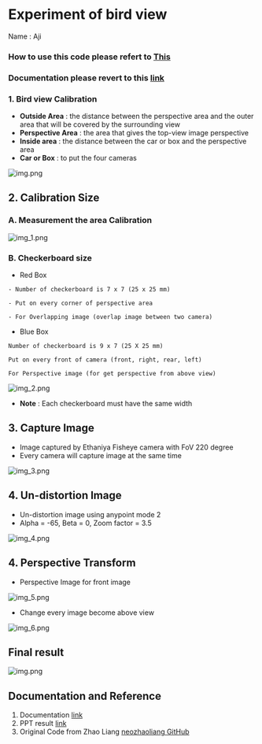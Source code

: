 # Experiment of bird view 
Name : Aji
### How to use this code please refert to [This](How_to_Use_this_code.md)
### Documentation please revert to this [link](https://mcut-my.sharepoint.com/:f:/g/personal/m07158031_o365_mcut_edu_tw/Enu7QLAPY15OkFzQuGQrBV4BK8BqS_Oq_2D-eVQ3WeZxSA?e=BCHNAt)

### 1. Bird view Calibration
- **Outside Area** : the distance between the perspective area and the outer area that will be covered by the surrounding view​​
- **Perspective Area** : the area that gives the top-view image perspective
- **Inside area** : the distance between the car or box and the perspective area 
- **Car or Box** : to put the four cameras

![img.png](doc/second/img.png)

## 2. Calibration Size
### A. Measurement the area Calibration

![img_1.png](asset/img_1.png)

### B. Checkerboard size 
- Red Box
```
- Number of checkerboard is 7 x 7 (25 x 25 mm)

- Put on every corner of perspective area

- For Overlapping image (overlap image between two camera)
```
  - Blue Box
```
Number of checkerboard is 9 x 7 (25 X 25 mm)

Put on every front of camera (front, right, rear, left)

For Perspective image (for get perspective from above view)
```
![img_2.png](asset/img_2.png)

- **Note** : Each checkerboard must have the same width

## 3. Capture Image
- Image captured by Ethaniya Fisheye camera with FoV 220 degree
- Every camera will capture image at the same time

![img_3.png](asset/img_3.png)

## 4. Un-distortion Image
- Un-distortion image using anypoint mode 2
- Alpha = -65, Beta = 0, Zoom factor = 3.5

![img_4.png](asset/img_4.png)

## 4. Perspective Transform
- Perspective Image for front image

![img_5.png](asset/img_5.png)
- Change every image become above view

![img_6.png](asset/img_6.png)

## Final result


![img.png](asset/img.png)


## Documentation and Reference
1. Documentation [link](https://mcut-my.sharepoint.com/:f:/g/personal/m07158031_o365_mcut_edu_tw/Enu7QLAPY15OkFzQuGQrBV4BK8BqS_Oq_2D-eVQ3WeZxSA?e=WiieP1)
2. PPT result [link](https://mcut-my.sharepoint.com/:p:/g/personal/m07158031_o365_mcut_edu_tw/EVBQWUR2BYFDlz0jHPW9KWUB9NKGR-VVz2c0rxeNMCr7Jg?e=0mGOy7)
3. Original Code from Zhao Liang [neozhaoliang GitHub](https://github.com/neozhaoliang/surround-view-system-introduction)
